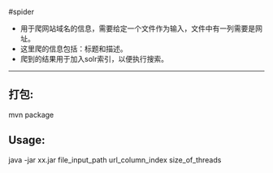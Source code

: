 #spider
* 用于爬网站域名的信息，需要给定一个文件作为输入，文件中有一列需要是网址。
* 这里爬的信息包括：标题和描述。
* 爬到的结果用于加入solr索引，以便执行搜索。

- - -
## 打包: ##
mvn package
## Usage: ##
java -jar xx.jar file_input_path url_column_index size_of_threads